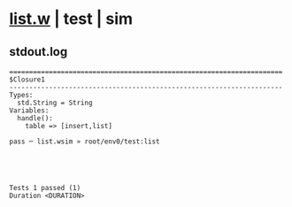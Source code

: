 # [list.w](../../../../../../examples/tests/sdk_tests/table/list.w) | test | sim

## stdout.log
```log
=====================================================================
$Closure1
---------------------------------------------------------------------
Types:
  std.String = String
Variables:
  handle():
    table => [insert,list]

pass ─ list.wsim » root/env0/test:list
 




Tests 1 passed (1) 
Duration <DURATION>

```

